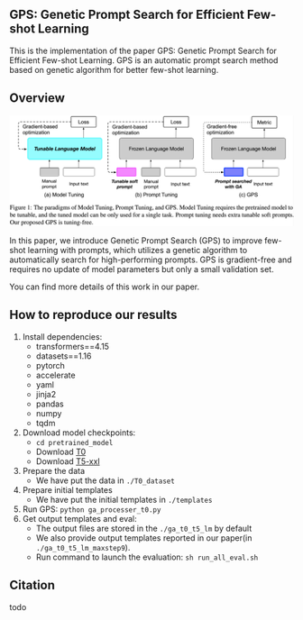 ## GPS: Genetic Prompt Search for Efficient Few-shot Learning


This is the implementation of the paper GPS: Genetic Prompt Search for Efficient Few-shot Learning. 
GPS is an automatic prompt search method based on genetic algorithm for better few-shot learning.

## Overview

![](./GPS.png)

In this paper, we introduce Genetic Prompt Search (GPS) to improve few-shot learning with prompts, which utilizes a genetic algorithm to automatically search for high-performing prompts. GPS is gradient-free and requires no update of model parameters but only a small validation set.

You can find more details of this work in our paper.


## How to reproduce our results
1. Install dependencies:
   * transformers==4.15
   * datasets==1.16
   * pytorch
   * accelerate
   * yaml
   * jinja2
   * pandas
   * numpy
   * tqdm
2. Download model checkpoints:
   * ```cd pretrained_model```
   * Download [T0](https://huggingface.co/bigscience/T0)
   * Download [T5-xxl](https://huggingface.co/google/t5-xxl-lm-adapt)
3. Prepare the data
   * We have put the data in ```./T0_dataset```
4. Prepare initial templates
   * We have put the initial templates in ```./templates```
5. Run GPS: ```python ga_processer_t0.py```
6. Get output templates and eval:
   * The output files are stored in the ```./ga_t0_t5_lm``` by default
   * We also provide output templates reported in our paper(in ```./ga_t0_t5_lm_maxstep9```).
   * Run command to launch the evaluation: ```sh run_all_eval.sh```
   


## Citation
todo